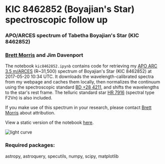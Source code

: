 # KIC 8462852 (Boyajian's Star) spectroscopic follow up 
### APO/ARCES spectrum of Tabetha Boyajian's Star (KIC 8462852)
### [Brett Morris](mailto:bmmorris@uw.edu) and Jim Davenport

The notebook `kic8462852.ipynb` contains code for retrieving my [APO ARC 3.5 m/ARCES](http://www.apo.nmsu.edu/arc35m/Instruments/ARCES/) (R~31,500) spectrum of Boyajian's Star (KIC 8462852) at 2017-05-20 10:34 UTC. It downloads the wavelength-calibrated spectra from my webpage and caches them locally, then normalizes the continuum using the spectroscopic standard [BD +28 4211](https://www.eso.org/sci/observing/tools/standards/spectra/bd28d4211.html), and shifts the wavelengths to the star's rest frame. The telluric standard star [HR 7916](http://simbad.harvard.edu/simbad/sim-basic?Ident=HR7916&submit=SIMBAD+search) (spectral type F2Vn) is also included. 

If you make use of this spectrum in your research, please contact [Brett Morris](mailto:bmmorris@uw.edu) about attribution.

View a static version of the notebook [here](http://nbviewer.jupyter.org/github/bmorris3/boyajian_star_arces/blob/master/kic8462852.ipynb?refresh=True).

![light curve](http://staff.washington.edu/bmmorris/images/light_curve.png)

### Required packages: 
astropy, astroquery, specutils, numpy, scipy, matplotlib

